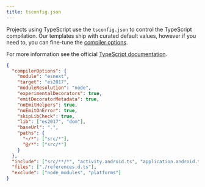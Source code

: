 ```yaml
---
title: tsconfig.json
---
```


Projects using TypeScript use the `tsconfig.json` to control the TypeScript compilation. Our templates ship with curated default values, however if you need to, you can fine-tune the [compiler options](https://www.typescriptlang.org/docs/handbook/compiler-options.html).

For more information see the official [TypeScript documentation](https://www.typescriptlang.org/docs/handbook/tsconfig-json.html).

```json
{
  "compilerOptions": {
    "module": "esnext",
    "target": "es2017",
    "moduleResolution": "node",
    "experimentalDecorators": true,
    "emitDecoratorMetadata": true,
    "noEmitHelpers": true,
    "noEmitOnError": true,
    "skipLibCheck": true,
    "lib": ["es2017", "dom"],
    "baseUrl": ".",
    "paths": {
      "~/*": ["src/*"],
      "@/*": ["src/*"]
    }
  },
  "include": ["src/**/*", "activity.android.ts", "application.android.ts"],
  "files": ["./references.d.ts"],
  "exclude": ["node_modules", "platforms"]
}

```